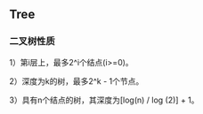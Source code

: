 ## Tree

### 二叉树性质

1）第i层上，最多2^i个结点(i>=0)。

2）深度为k的树，最多2^k - 1个节点。

3）具有n个结点的树，其深度为[log(n) / log (2)] + 1。
